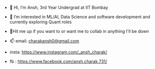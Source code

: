 - 👋 Hi, I’m Ansh, 3rd Year Undergrad at IIT Bombay 
- 👀 I’m interested in ML/AI, Data Science and software development and currently exploring Quant roles
- 💞️Hit me up if you want to or want me to collab in anything I'll be down

- 📫 email: charakansh0@gmail.com
- insta: https://www.instagram.com/_ansh_charak/
- fb : https://www.facebook.com/ansh.charak.731/

<!---
AnshCharak/AnshCharak is a ✨ special ✨ repository because its `README.md` (this file) appears on your GitHub profile.
You can click the Preview link to take a look at your changes.
--->
